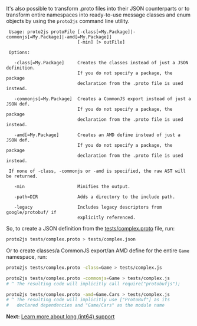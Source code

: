 It's also possible to transform .proto files into their JSON counterparts or to transform entire namespaces into ready-to-use message classes and enum objects by using the `proto2js` command line utility.

```
 Usage: proto2js protoFile [-class[=My.Package]|-commonjs[=My.Package]|-amd[=My.Package]]
                           [-min] [> outFile]

 Options:

   -class[=My.Package]     Creates the classes instead of just a JSON definition.
                           If you do not specify a package, the package
                           declaration from the .proto file is used instead.

   -commonjs[=My.Package]  Creates a CommonJS export instead of just a JSON def.
                           If you do not specify a package, the package
                           declaration from the .proto file is used instead.

   -amd[=My.Package]       Creates an AMD define instead of just a JSON def.
                           If you do not specify a package, the package
                           declaration from the .proto file is used instead.

 If none of -class, -commonjs or -amd is specified, the raw AST will be returned.

   -min                    Minifies the output.

   -path=DIR               Adds a directory to the include path.

   -legacy                 Includes legacy descriptors from google/protobuf/ if
                           explicitly referenced.
```

So, to create a JSON definition from the [tests/complex.proto](https://github.com/dcodeIO/ProtoBuf.js/blob/master/tests/complex.proto)
file, run:

```bash
proto2js tests/complex.proto > tests/complex.json
```

Or to create classes/a CommonJS export/an AMD define for the entire `Game` namespace, run:

```bash
proto2js tests/complex.proto -class=Game > tests/complex.js
```

```bash
proto2js tests/complex.proto -commonjs=Game > tests/complex.js
# ^ The resulting code will implicitly call require("protobufjs");
```

```bash
proto2js tests/complex.proto -amd=Game.Cars > tests/complex.js
# ^ The resulting code will implicitly use ["ProtoBuf"] as its
#   declared dependencies and "Game/Cars" as the module name
```

**Next:** [Learn more about long (int64) support](https://github.com/dcodeIO/ProtoBuf.js/wiki/Long)